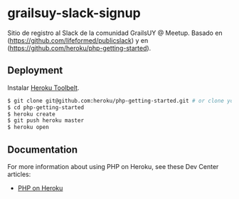 # grailsuy-slack-signup

Sitio de registro al Slack de la comunidad GrailsUY @ Meetup. Basado en (https://github.com/lifeformed/publicslack) y en  (https://github.com/heroku/php-getting-started).

## Deployment

Instalar [Heroku Toolbelt](https://toolbelt.heroku.com/).

```sh
$ git clone git@github.com:heroku/php-getting-started.git # or clone your own fork
$ cd php-getting-started
$ heroku create
$ git push heroku master
$ heroku open
```

## Documentation

For more information about using PHP on Heroku, see these Dev Center articles:

- [PHP on Heroku](https://devcenter.heroku.com/categories/php)
